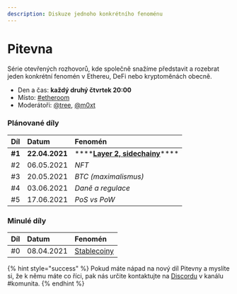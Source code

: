 ```yaml
---
description: Diskuze jednoho konkrétního fenoménu
---
```


# Pitevna

Série otevřených rozhovorů, kde společně snažíme představit a rozebrat jeden konkrétní fenomén v Ethereu, DeFi nebo kryptoměnách obecně.

* Den a čas: **každý druhý čtvrtek 20:00**
* Místo: [\#etheroom](./)
* Moderátoři: [@tree](https://forum.gwei.cz/u/tree), [@m0xt](https://forum.gwei.cz/u/m0xt)

### Plánované díly

| Díl | Datum | Fenomén |
| :--- | :--- | :--- |
| **\#1** | **22.04.2021** | \*\*\*\*[**Layer 2, sidechainy**](https://forum.gwei.cz/t/pitevna-1-layer-2-sidechainy/348)\*\*\*\* |
| \#2 | 06.05.2021 | _NFT_ |
| \#3 | 20.05.2021 | _BTC \(maximalismus\)_ |
| \#4 | 03.06.2021 | _Daně a regulace_ |
| \#5 | 17.06.2021 | _PoS vs PoW_ |

### Minulé díly

| Díl | Datum | Fenomén |
| :--- | :--- | :--- |
| \#0 | 08.04.2021 | [Stablecoiny](https://forum.gwei.cz/t/tema-stablecoiny/335) |

{% hint style="success" %}
Pokud máte nápad na nový díl Pitevny a myslíte si, že k němu máte co říci, pak nás určite kontaktujte na [Discordu](../../komunikacni-kanaly/discord.md) v kanálu \#komunita.
{% endhint %}

